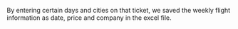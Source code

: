 By entering certain days and cities on that ticket, we saved the weekly flight information as date, price and company in the excel file.
